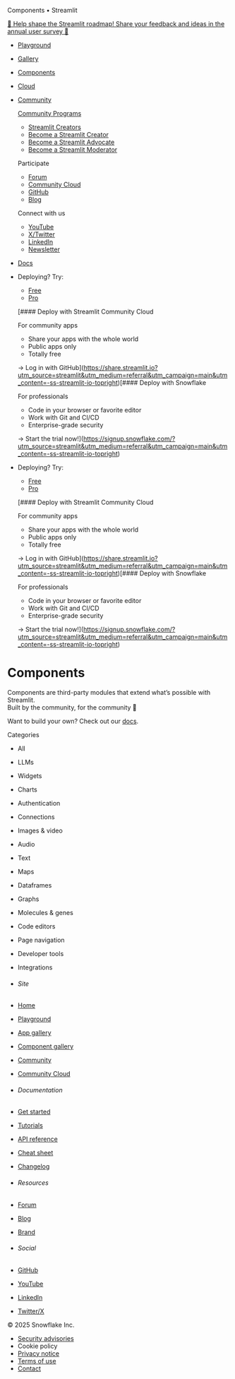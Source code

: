 ﻿Components • Streamlit

[👋 Help shape the Streamlit roadmap! Share your feedback and ideas in the annual user survey 🎈](https://www.surveymonkey.com/r/streamlit2025)

* [Playground](/playground)
* [Gallery](/gallery)
* [Components](/components)
* [Cloud](/cloud)
* [Community](/community)

  [Community Programs](/community)
  + [Streamlit Creators](/creators)
  + [Become a Streamlit Creator](/become-a-creator)
  + [Become a Streamlit Advocate](/community/advocates)
  + [Become a Streamlit Moderator](https://discuss.streamlit.io/t/seeking-new-additions-to-our-community-moderators-program/47458)

  Participate
  + [Forum](https://discuss.streamlit.io/)
  + [Community Cloud](/cloud)
  + [GitHub](https://github.com/streamlit/streamlit)
  + [Blog](https://blog.streamlit.io/)

  Connect with us
  + [YouTube](https://www.youtube.com/channel/UC3LD42rjj-Owtxsa6PwGU5Q)
  + [X/Twitter](https://x.com/streamlit)
  + [LinkedIn](https://www.linkedin.com/company/streamlit)
  + [Newsletter](https://info.snowflake.com/streamlit-newsletter-sign-up.html)
* [Docs](https://docs.streamlit.io/)
* Deploying? Try:
  + [Free](https://share.streamlit.io?utm_source=streamlit&utm_medium=referral&utm_campaign=main&utm_content=-ss-streamlit-io-topright)
  + [Pro](https://signup.snowflake.com/?utm_source=streamlit&utm_medium=referral&utm_campaign=main&utm_content=-ss-streamlit-io-topright)

  [#### Deploy with Streamlit Community Cloud

  For community apps

  + Share your apps with the whole world
  + Public apps only
  + Totally free

  -> Log in with GitHub](https://share.streamlit.io?utm_source=streamlit&utm_medium=referral&utm_campaign=main&utm_content=-ss-streamlit-io-topright)[#### Deploy with Snowflake

  For professionals

  + Code in your browser or favorite editor
  + Work with Git and CI/CD
  + Enterprise-grade security

  -> Start the trial now!](https://signup.snowflake.com/?utm_source=streamlit&utm_medium=referral&utm_campaign=main&utm_content=-ss-streamlit-io-topright)

* Deploying? Try:
  + [Free](https://share.streamlit.io?utm_source=streamlit&utm_medium=referral&utm_campaign=main&utm_content=-ss-streamlit-io-topright)
  + [Pro](https://signup.snowflake.com/?utm_source=streamlit&utm_medium=referral&utm_campaign=main&utm_content=-ss-streamlit-io-topright)

  [#### Deploy with Streamlit Community Cloud

  For community apps

  + Share your apps with the whole world
  + Public apps only
  + Totally free

  -> Log in with GitHub](https://share.streamlit.io?utm_source=streamlit&utm_medium=referral&utm_campaign=main&utm_content=-ss-streamlit-io-topright)[#### Deploy with Snowflake

  For professionals

  + Code in your browser or favorite editor
  + Work with Git and CI/CD
  + Enterprise-grade security

  -> Start the trial now!](https://signup.snowflake.com/?utm_source=streamlit&utm_medium=referral&utm_campaign=main&utm_content=-ss-streamlit-io-topright)

Components
==========

Components are third-party modules that extend what’s possible with Streamlit.   
Built by the community, for the community 🎈

Want to build your own? Check out our [docs](https://docs.streamlit.io/library/components/create).

Categories

* All
* LLMs
* Widgets
* Charts
* Authentication
* Connections
* Images & video
* Audio
* Text
* Maps
* Dataframes
* Graphs
* Molecules & genes
* Code editors
* Page navigation
* Developer tools
* Integrations

* ###### Site
* [Home](/)
* [Playground](/playground)
* [App gallery](/gallery)
* [Component gallery](/components)
* [Community](/community)
* [Community Cloud](/cloud)

* ###### Documentation
* [Get started](https://docs.streamlit.io/library/get-started)
* [Tutorials](https://docs.streamlit.io/knowledge-base/tutorials)
* [API reference](https://docs.streamlit.io/library/api-reference)
* [Cheat sheet](https://docs.streamlit.io/library/cheatsheet)
* [Changelog](https://docs.streamlit.io/library/changelog)

* ###### Resources
* [Forum](https://discuss.streamlit.io/)
* [Blog](https://blog.streamlit.io/)
* [Brand](/brand)

* ###### Social
* [GitHub](https://github.com/streamlit/streamlit)
* [YouTube](https://www.youtube.com/channel/UC3LD42rjj-Owtxsa6PwGU5Q)
* [LinkedIn](https://www.linkedin.com/company/streamlit)
* [Twitter/X](https://twitter.com/streamlit)

© 2025 Snowflake Inc.

* [Security advisories](/advisories)
* Cookie policy
* [Privacy notice](/privacy-policy)
* [Terms of use](/terms-of-use)
* [Contact](mailto:streamlitcommunity@snowflake.com?subject=Contact%20from%20website%20)
